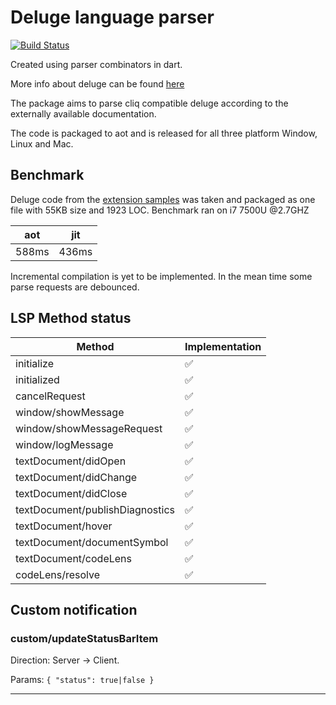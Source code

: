 # Deluge language parser


[![Build Status](https://dev.azure.com/guruzoho/Zoho/_apis/build/status/GuruDhanush.Deluge-Language-Parser?branchName=master)](https://dev.azure.com/guruzoho/Zoho/_build/latest?definitionId=3&branchName=master)

Created using parser combinators in dart.


More info about deluge can be found [here](https://www.zoho.com/creator/newhelp/script/deluge-overview.html)

The package aims to parse cliq compatible deluge  according to the externally available documentation. 

The code is packaged to aot and is released for all three platform Window, Linux and Mac. 

## Benchmark

Deluge code from the [extension samples](https://www.zoho.com/cliq/help/platform/code-samples.html) was taken and packaged as one file with 55KB size and 1923 LOC. Benchmark ran on i7 7500U @2.7GHZ

| aot   | jit |
|------ | ------|
| 588ms | 436ms | 


Incremental compilation is yet to be implemented. In the mean time some parse requests are debounced. 


## LSP Method status

 Method | Implementation
| - | - |
| initialize | ✅ |
| initialized | ✅ |
| cancelRequest | ✅ |
| window/showMessage | ✅ | 
| window/showMessageRequest | ✅ |
| window/logMessage | ✅ | 
| textDocument/didOpen | ✅ | 
| textDocument/didChange | ✅ |
| textDocument/didClose | ✅ |
| textDocument/publishDiagnostics | ✅ | 
| textDocument/hover | ✅ |
| textDocument/documentSymbol | ✅ |
| textDocument/codeLens |✅ |
| codeLens/resolve |✅ | 


## Custom notification

### custom/updateStatusBarItem

Direction: Server -> Client.

Params: `{ "status": true|false }`


---



